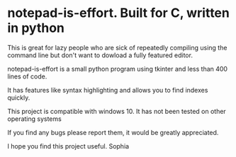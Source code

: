# notepad-is-effort. Built for C, written in python

This is great for lazy people who are sick of repeatedly compiling using the command line but don't want to dowload a fully featured editor.

notepad-is-effort is a small python program using tkinter and less than 400 lines of code.

It has features like syntax highlighting and allows you to find indexes quickly.

This project is compatible with windows 10.
It has not been tested on other operating systems

If you find any bugs please report them, it would be greatly appreciated.

I hope you find this project useful.
Sophia
